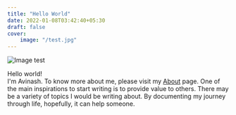 ```yaml
---
title: "Hello World"
date: 2022-01-08T03:42:40+05:30
draft: false
cover:
    image: "/test.jpg"
---
```

![Image test](/test.jpg)

Hello world!  
I'm Avinash. To know more about me, please visit my [About](https://avinashdharan.com/about/) page. 
One of the main inspirations to start writing is to provide value to others. There may be a variety of topics I would be writing about. 
By documenting my journey through life, hopefully, it can help someone. 